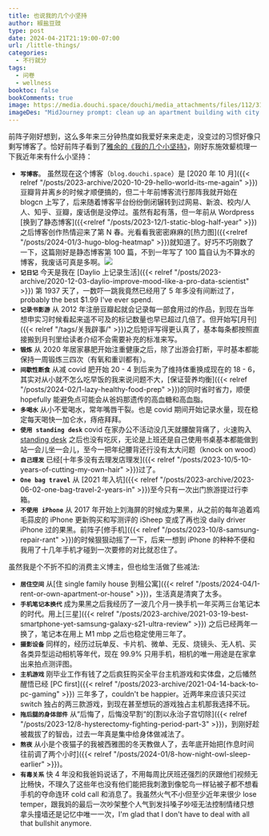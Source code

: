 ```yaml
---
title: 也说我的几个小坚持
author: 椒盐豆豉
type: post
date: 2024-04-21T21:19:00-07:00
url: /little-things/
categories:
  - 不行就分
tags:
  - 问卷
  - wellness
booktoc: false
bookComments: true
image: https://media.douchi.space/douchi/media_attachments/files/112/312/888/567/475/699/original/fd0b4cbc3f397d8e.png
imageDes: "MidJourney prompt: clean up an apartment building with city skyline outside of window in pixel art style --ar 16:9"
---
```


前阵子刚好想到，这么多年来三分钟热度如我爱好来来走走，没变过的习惯好像只剩写博客了。恰好前阵子看到了[雅余的《我的几个小坚持》](https://yayu.net/4082.html?utm_source=blog.douchi.space)，刚好东施效颦梳理一下我近年来有什么小坚持：

<!--more-->
- **`写博客`**。 虽然现在这个博客（`blog.douchi.space`）是 [2020 年 10 月]({{< relref "/posts/2023-archive/2020-10-29-hello-world-its-me-again" >}})豆瓣背井离乡的时候才顺便搞的，但二十年前博客流行那阵我就开始在 blogcn 上写了，后来随着博客平台纷纷倒闭辗转到过网易、新浪、校内/人人、知乎、豆瓣，废话倒是没停过。虽然有起有落，但一年前从 Wordpress [换到了静态博客]({{<relref "/posts/2023-12/1-static-blog-half-year" >}})之后博客创作热情迎来了第 N 春。光看看我密密麻麻的[热力图]({{<relref "/posts/2024-01/3-hugo-blog-heatmap" >}})就知道了。好巧不巧刚数了一下，这篇刚好是静态博客第 100 篇，不到一年写了 100 篇自认为不算水的博客，我废话可真是多啊。![](https://media.douchi.space/douchi/media_attachments/files/112/312/898/817/273/255/original/76cbbd3032407f5a.png)
- **`记日记`** 今天是我在 [Daylio 上记录生活]({{< relref "/posts/2023-archive/2020-12-03-daylio-improve-mood-like-a-pro-data-scientist" >}}) 第 1937 天了，一数吓一跳我竟然已经用了 5 年多没有间断过了，probably the best $1.99 I've ever spend.
- **`记录书影游`** 从 2012 年注册豆瓣起就会记录每一部食用过的作品，到现在当年想申实习时候看起来遥不可及的标记数量也早已超过几倍了。但开始写[月刊]({{< relref "/tags/关我辟事/" >}})之后短评写得更认真了，基本每条都按照直接搬到月刊里给读者介绍不会需要补充的标准来写。
- **`锻炼`** 从 2020 年居家暴肥开始注重健康之后，除了出游会打断，平时基本都能保持一周锻炼三四次（有氧和重训都有）。
- **`间歇性断食`** 从减 covid 肥开始 20 - 4 到后来为了维持体重换成现在的 18 - 6，其实对从小就不怎么吃早饭的我来说问题不大，[保证营养均衡]({{< relref "/posts/2024-02/1-lazy-healthy-food-prep" >}})的同时省时省力，顺便 hopefully 能避免点可能会从爸妈那遗传的高血糖和高血脂。
- **`多喝水`** 从小不爱喝水，常年嘴唇干裂。也是 covid 期间开始记录水量，现在稳定每天喝快一加仑水，痔疮拜拜。
- **`使用 standing desk`** covid 在家办公不活动没几天就腰酸背痛了，火速购入 [standing desk](https://amzn.to/3bt9WOO) 之后也没有吃灰，无论是上班还是自己使用书桌基本都能做到站一会儿坐一会儿，至今一把年纪腰背还行没有太大问题（knock on wood） 
- **`自己理发`** 已经[十年多没有去理发店理发]({{< relref "/posts/2023-10/5-10-years-of-cutting-my-own-hair" >}})过了。
- **`One bag travel`** 从 [2021 年入坑]({{< relref "/posts/2023-archive/2023-06-02-one-bag-travel-2-years-in" >}})至今只有一次出门旅游提过行李箱。
- **`不使用 iPhone`** 从 2017 年开始上刘海屏的时候成为果黑，从之前的每年追着鸡毛蒜皮的 iPhone 更新购买和写测评的 iSheep 变成了再也没 daily driver iPhone 过的果黑。前阵子[修手机]({{< relref "/posts/2023-10/8-samsung-repair-rant" >}})的时候狠狠动摇了一下，后来一想到 iPhone 的种种不便和我用了十几年手机才碰到一次要修的对比就忍住了。

虽然我是个不折不扣的消费主义博主，但也给生活做了些减法:

- **`居住空间`** 从[住 single family house 到租公寓]({{< relref "/posts/2024-04/1-rent-or-own-apartment-or-house" >}})，生活真是清爽了太多。
- **`手机笔记本换代`** 成为果黑之后我经历了一波几个月一换手机一年买两三台笔记本的时代。用上[三星]({{< relref "/posts/2023-archive/2021-03-19-best-smartphone-yet-samsung-galaxy-s21-ultra-review" >}}) 之后已经两年一换了，笔记本在用上 M1 mbp 之后也稳定使用三年了。
- **`摄影设备`** 同样的，经历过玩单反、卡片机、微单、无反、烧镜头、无人机、买各类异型运动相机等年代，现在 99.9% 只用手机，相机的唯一用途是在家拿出来拍点测评图。
- **`主机游戏`** 刚毕业工作有钱了之后疯狂购买全平台主机游戏和实体盘，之后幡然醒悟已经 [PC first]({{< relref "/posts/2023-archive/2021-04-14-back-to-pc-gaming" >}}) 三年多了，couldn't be happier。近两年来应该只买过 switch 独占的两三款游戏，到现在甚至想玩的游戏独占主机那我选择不玩。
- **`拖后腿的身体部件`** 从“后悔了，后悔没早割“的[割以永治子宫切除]({{< relref "/posts/2023-12/8-hysterectomy-fighting-period-part-3" >}})，到刚好趁被裁拔了的智齿，过去一年真是集中给身体做减法了。
- **`熬夜`** 从小是个夜猫子的我被西雅图的冬天教做人了，去年底开始把[作息时间往前调了两个小时]({{< relref "/posts/2024-01/8-how-night-owl-sleep-earlier" >}})。
- **`有毒关系`** 快 4 年没和我爸妈说话了，不用每周比厌班还强烈的厌跟他们视频无比畅快，不理久了这些年也没有他们能把我刺激到像鸵鸟一样钻被子都不想看手机的夺命连环 cold call 和消息了。我虽然火气不小但至少近年来很少 lose temper，跟我妈的最后一次吵架整个人气到发抖嗓子吵哑无法控制情绪只想拿头撞墙还是记忆中唯一一次，I'm glad that I don't have to deal with all that bullshit anymore.